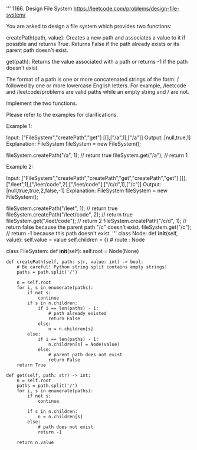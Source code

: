 '''
1166. Design File System
https://leetcode.com/problems/design-file-system/

You are asked to design a file system which provides two functions:

createPath(path, value): Creates a new path and associates a value to it if possible and returns True.
Returns False if the path already exists or its parent path doesn't exist.

get(path): Returns the value associated with a path or returns -1 if the path doesn't exist.

The format of a path is one or more concatenated strings of the form: / followed by one or more lowercase English letters.
For example, /leetcode and /leetcode/problems are valid paths while an empty string and / are not.

Implement the two functions.

Please refer to the examples for clarifications.

Example 1:

Input:
["FileSystem","createPath","get"]
[[],["/a",1],["/a"]]
Output:
[null,true,1]
Explanation:
FileSystem fileSystem = new FileSystem();

fileSystem.createPath("/a", 1); // return true
fileSystem.get("/a"); // return 1

Example 2:

Input:
["FileSystem","createPath","createPath","get","createPath","get"]
[[],["/leet",1],["/leet/code",2],["/leet/code"],["/c/d",1],["/c"]]
Output:
[null,true,true,2,false,-1]
Explanation:
FileSystem fileSystem = new FileSystem();

fileSystem.createPath("/leet", 1); // return true
fileSystem.createPath("/leet/code", 2); // return true
fileSystem.get("/leet/code"); // return 2
fileSystem.createPath("/c/d", 1); // return false because the parent path "/c" doesn't exist.
fileSystem.get("/c"); // return -1 because this path doesn't exist.
'''
class Node:
    def __init__(self, value):
        self.value = value
        self.children = {} # route : Node

class FileSystem:
    def __init__(self):
        self.root = Node(None)

    def createPath(self, path: str, value: int) -> bool:
        # Be careful! Python string split contains empty strings!
        paths = path.split('/')

        n = self.root
        for i, s in enumerate(paths):
            if not s:
                continue
            if s in n.children:
                if i == len(paths) - 1:
                    # path already existed
                    return False
                else:
                    n = n.children[s]
            else:
                if i == len(paths) - 1:
                    n.children[s] = Node(value)
                else:
                    # parent path does not exist
                    return False
        return True

    def get(self, path: str) -> int:
        n = self.root
        paths = path.split('/')
        for i, s in enumerate(paths):
            if not s:
                continue

            if s in n.children:
                n = n.children[s]
            else:
                # path does not exist
                return -1

        return n.value
